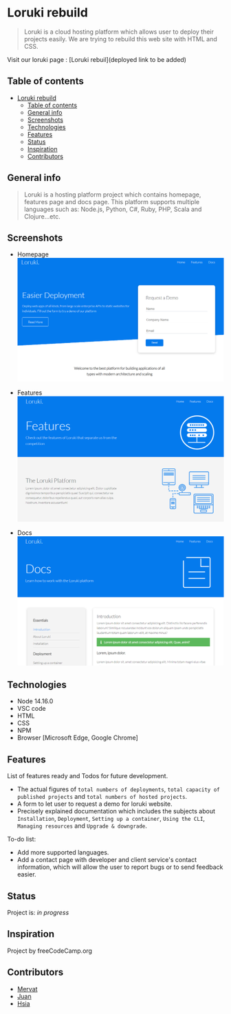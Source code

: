 # Loruki rebuild

> Loruki is a cloud hosting platform which allows user to deploy their projects
> easily. We are trying to rebuild this web site with HTML and CSS.

Visit our loruki page : [Loruki rebuil](deployed link to be added)

## Table of contents

- [Loruki rebuild](#loruki-rebuild)
  - [Table of contents](#table-of-contents)
  - [General info](#general-info)
  - [Screenshots](#screenshots)
  - [Technologies](#technologies)
  - [Features](#features)
  - [Status](#status)
  - [Inspiration](#inspiration)
  - [Contributors](#contributors)

## General info

> Loruki is a hosting platform project which contains homepage, features page
> and docs page. This platform supports multiple languages such as: Node.js,
> Python, C#, Ruby, PHP, Scala and Clojure...etc.

## Screenshots

- Homepage ![homepage](./planning/screenshot-homepage.png)

- Features ![features](./planning/screenshot-features.png)

- Docs ![docs](./planning/screenshot-docs.png)

## Technologies

- Node 14.16.0
- VSC code
- HTML
- CSS
- NPM
- Browser [Microsoft Edge, Google Chrome]

## Features

List of features ready and Todos for future development.

- The actual figures of `total numbers of deployments`,
  `total capacity of published projects` and `total numbers of hosted projects`.
- A form to let user to request a demo for loruki website.
- Precisely explained documentation which includes the subjects about
  `Installation`, `Deployment`, `Setting up a container`, `Using the CLI`,
  `Managing resources` and `Upgrade & downgrade`.

To-do list:

- Add more supported languages.
- Add a contact page with developer and client service's contact information,
  which will allow the user to report bugs or to send feedback easier.

## Status

Project is: _in progress_

## Inspiration

Project by freeCodeCamp.org

## Contributors

- [Mervat](https://github.com/Mervatabuamro)
- [Juan](https://github.com/jialvaradob)
- [Hsia](https://github.com/yunhsiaho)
